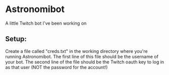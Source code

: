 # Astronomibot
A little Twitch bot I've been working on


Setup:
-------
Create a file called "creds.txt" in the working directory where you're running Astronomibot.  The first line of this file should be the username of your bot.  The second line of the file should be the Twitch oauth key to log in as that user (NOT the password for the account!)